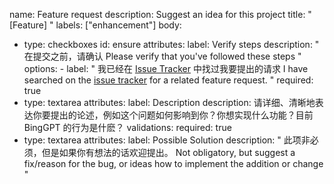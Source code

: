 name: Feature request
description: Suggest an idea for this project
title: "[Feature] "
labels: ["enhancement"]
body:
  - type: checkboxes
    id: ensure
    attributes:
      label: Verify steps
      description: "
在提交之前，请确认
Please verify that you've followed these steps
"
      options:
        - label: "
我已经在 [Issue Tracker](……/) 中找过我要提出的请求
I have searched on the [issue tracker](……/) for a related feature request.
"
          required: true
  - type: textarea
    attributes:
      label: Description
      description: 请详细、清晰地表达你要提出的论述，例如这个问题如何影响到你？你想实现什么功能？目前 BingGPT 的行为是什麽？
    validations:
      required: true
  - type: textarea
    attributes:
      label: Possible Solution
      description: "
此项非必须，但是如果你有想法的话欢迎提出。
Not obligatory, but suggest a fix/reason for the bug, or ideas how to implement the addition or change
"
